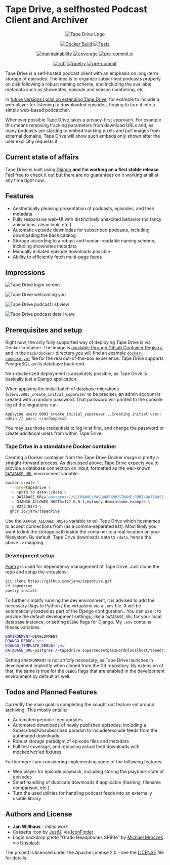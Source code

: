# Tape Drive, a selfhosted Podcast Client and Archiver

<!-- markdownlint-disable MD033 -->
<div align="center">
<img src="frontend/src/images/icon@2x.png" alt="Tape Drive Logo" />

[![Docker Build](https://github.com/janw/tapedrive/actions/workflows/docker-build.yaml/badge.svg)](https://github.com/janw/tapedrive/actions/workflows/docker-build.yaml)
[![Tests](https://github.com/janw/tapedrive/actions/workflows/tests.yaml/badge.svg)](https://github.com/janw/tapedrive/actions/workflows/tests.yaml)

[![maintainability](https://api.codeclimate.com/v1/badges/e8a6d1046e1aebb4b701/maintainability)](https://codeclimate.com/github/janw/tapedrive/maintainability)
[![coverage](https://api.codeclimate.com/v1/badges/e8a6d1046e1aebb4b701/test_coverage)](https://codeclimate.com/github/janw/tapedrive/test_coverage)
[![pre-commit.ci](https://results.pre-commit.ci/badge/github/janw/tapedrive/main.svg)](https://results.pre-commit.ci/latest/github/janw/tapedrive/main)

[![ruff](https://img.shields.io/endpoint?url=https://raw.githubusercontent.com/astral-sh/ruff/main/assets/badge/v2.json)](https://docs.astral.sh/ruff/)
[![poetry](https://img.shields.io/endpoint?url=https://python-poetry.org/badge/v0.json)](https://python-poetry.org/docs/)
[![pre-commit](https://img.shields.io/badge/-pre--commit-f8b424?logo=pre-commit&labelColor=grey)](https://github.com/pre-commit/pre-commit)

</div>

Tape Drive is a self-hosted podcast client with an emphasis on long-term storage of episodes. The idea is to organize subscribed podcasts properly on disk following a robust naming scheme, and including the available metadata such as shownotes, episode and season numbering, etc.

In [future versions I plan on extending Tape Drive](#todos-and-planned-features), for example to include a web player for listening to downloaded episodes, hoping to turn it into a simple web-based podcatcher.

Whenever possible Tape Drive takes a privacy-first approach. For example this means removing tracking parameters from download URLs and, as many podcasts are starting to embed tracking pixels and pull images from external domains, Tape Drive will show such embeds only shown after the user explicitly requests it.

## Current state of affairs

Tape Drive is built using [Django] **and I'm working on a first stable release**. Feel free to check it out but there are no guarantees on it working at all at any time right now.

## Features

* Aesthetically pleasing presentation of podcasts, episodes, and their metadata
* Fully responsive web-UI with distinctively unexcited behavior (no fancy animations, clean look, etc.)
* Automatic episode downlodas for subscribed podcasts, including downloading the back catalog
* Storage according to a robust and human-readable naming scheme, including shownotes metadata
* Manually initiated episode downloads possible
* Ability to efficiently fetch multi-page feeds

## Impressions

![Tape Drive login screen](hack/attachments/screenshots/login-animated.gif)

![Tape Drive welcoming you](hack/attachments/screenshots/welcome.png)

![Tape Drive podcast list view](hack/attachments/screenshots/podcasts-list.png)

![Tape Drive podcast detail view](hack/attachments/screenshots/podcast-detail.png)

## Prerequisites and setup

Right now, the only fully supported way of deploying Tape Drive is via Docker container. The image is [available through GitLab Container Registry][gl-containerreg], and in the `hack/docker/` directory you will find an example [`docker-compose.yml`](docker-compose.yml) file for the real out-of-the-box experience. Tape Drive supports PostgreSQL as its database back-end.

Non-dockerized deployment is absolutely possible, as Tape Drive is basically just a Django application.

When applying the initial batch of database migrations (`users.0003_create_initial_superuser` to be precise), an admin account is created with a random password. That password will printed to the console log of the migrations run:

```text
Applying users.0003_create_initial_superuser...Creating initial user: admin // pass: <randompass>
```

You may use those credentials to log in at first, and change the password or create additional users from within Tape Drive.

### Tape Drive in a standalone Docker container

Creating a Docker container from the Tape Drive Docker image is pretty a straight-forward process. As discussed above, Tape Drive expects you to provide a database connection on input, formatted as the well-known [`DATABASE_URL`][dburl] environment variable:

```bash
docker create \
  --name=tapedrive \
  -v <path to data>:/data \
  -e DATABASE_URL="postgres://USERNAME:PASSWORD@HOSTNAME:PORT/DATABASE_NAME" \
  -e DJANGO_ALLOWED_HOSTS=127.0.0.1,myfancy.domainname.example \
  -p 8273:8273 \
  ghcr.io/janw/tapedrive
```

Use the `DJANGO_ALLOWED_HOSTS` variable to tell Tape Drive which hostnames to accept connections from (as a comma-separated list). Most likely you want to link the storage path inside the container to a real location on your filesystem. By default, Tape Drive downloads data to `/data`, hence the above `-v` mapping.

### Development setup

 [Poetry]  is used for dependency management of Tape Drive. Just clone the repo and setup the virtualenv:

```bash
git clone https://github.com/janw/tapedrive.git
cd tapedrive
poetry install
```

To further simplify running the dev environment, it is advised to add the necessary flags to Python / the virtualenv via a `.env` file. It will be automatically loaded as part of the Django configuration.. You can use it to provide the default development settings, like a `DATABASE_URL` for your local database instance, or setting `DEBUG` flags for Django. My `.env` contains theses variables:

```bash
ENVIRONMENT=DEVELOPMENT
DJANGO_DEBUG='yes'
DJANGO_TEMPLATE_DEBUG='yes'
DATABASE_URL=postgres://tapedrive:supersecretpassword@localhost/tapedrive
```

Setting `ENVIRONMENT` is not *strictly* necessary, as Tape Drive launches in development implicitly when cloned from the Git repository. By extension of that, the same is true for the `DEBUG` flags that are enabled in the development environment by default as well.

## Todos and Planned Features

Currently the main goal is completing the sought out feature set around archiving. This mostly entails:

* Automated periodic feed updates
* Automated downloads of newly published episodes, including a Subscribed/Unsubscribed paradim to include/exclude feeds from the automated downloads
* Robust storage paradigm of episode files and metadata
* Full test coverage, and replacing actual feed downloads with mocked/vcr'ed fixtures

Furthermore I am considering implementing some of the following features:

* Web player for episode playback, including storing the playback state of episodes
* Smart handling of duplicate downloads if applicable (hashing, filename comparison, etc.)
* Turn the used utilities for handling podcast feeds into an externally usable library

## Authors and License

* **Jan Willhaus** - *Initial work*
* Cassette Icon by [JustUI] via [IconFinder]
* Login backdrop photo "Grado Headphones SR80e" by [Michael Mroczek][mroczek] via [Unsplash]

The project is licensed under the Apache License 2.0 - see the [LICENSE](LICENSE) file for details.

[Django]: https://djangoproject.com
[Poetry]: https://poetry.eustace.io/docs/#installation
[dburl]: https://github.com/kennethreitz/dj-database-url#url-schema
[JustUI]: https://www.behance.net/Just_UI
[IconFinder]: https://www.iconfinder.com/icons/669942/audio_cassette_multimedia_music_icon
[mroczek]: https://michaelmroczek.com/?utm_medium=referral&utm_source=unsplash
[Unsplash]: https://unsplash.com/@michaelmroczek?utm_source=unsplash&utm_medium=referral&utm_content=creditCopyText
[gl-containerreg]: https://gitlab.com/janw/tapedrive/container_registry
